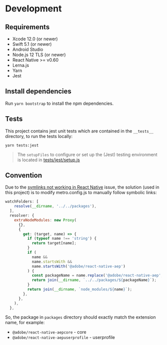 # Development


## Requirements

- Xcode 12.0 (or newer)
- Swift 5.1 (or newer)
- Android Studio
- Node.js 12 TLS (or newer)
- React Native >= v0.60
- Lerna.js
- Yarn
- Jest

## Install dependencies 

Run `yarn bootstrap` to install the npm dependencies.

## Tests

This project contains jest unit tests which are contained in the `__tests__` directory, to run the tests locally:

```
yarn tests:jest
```
> The `setupFiles` to configure or set up the (Jest) testing environment is located in [tests/jest/setup.js](../tests/jest/setup.js)

## Convention

Due to the [symlinks not working in React Native](https://github.com/facebook/metro/issues/1) issue, the solution (used in this project) is to modify metro.config.js to manually follow symbolic links:

```javascript
watchFolders: [
    resolve(__dirname, '../../packages'),
  ],
  resolver: {
    extraNodeModules: new Proxy(
      {},
      {
        get: (target, name) => {
          if (typeof name !== 'string') {
            return target[name];
          }
          if (
            name &&
            name.startsWith &&
            name.startsWith('@adobe/react-native-aep')
          ) {
            const packageName = name.replace('@adobe/react-native-aep', '');
            return join(__dirname, `../../packages/${packageName}`);
          }
          return join(__dirname, `node_modules/${name}`);
        },
      },
    ),
  },
```
So, the package in `packages` directory should exactly match the extension name, for example:
- `@adobe/react-native-aepcore`        - core
- `@adobe/react-native-aepuserprofile` - userprofile
